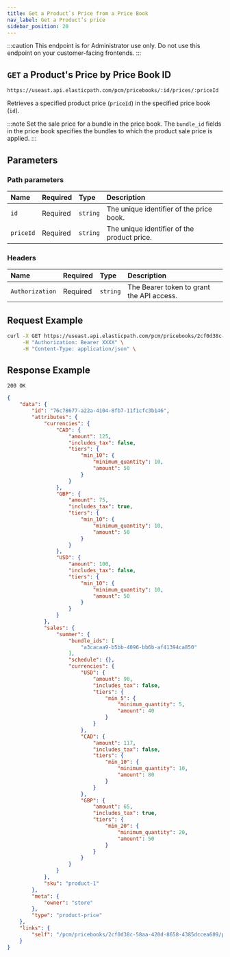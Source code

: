 ```yaml
---
title: Get a Product`s Price from a Price Book
nav_label: Get a Productʼs price
sidebar_position: 20
---
```


:::caution
This endpoint is for Administrator use only. Do not use this endpoint on your customer-facing frontends.
:::

## `GET` a Product's Price by Price Book ID

```http
https://useast.api.elasticpath.com/pcm/pricebooks/:id/prices/:priceId
```

Retrieves a specified product price (`priceId`) in the specified price book (`id`).

:::note
Set the sale price for a bundle in the price book. The `bundle_id` fields in the price book specifies the bundles to which the product sale price is applied.
:::

## Parameters

### Path parameters

| Name      | Required | Type     | Description                                 |
|:----------|:---------|:---------|:--------------------------------------------|
| `id`      | Required | `string` | The unique identifier of the price book.    |
| `priceId` | Required | `string` | The unique identifier of the product price. |

### Headers

| Name            | Required | Type     | Description                               |
|:----------------|:---------|:---------|:------------------------------------------|
| `Authorization` | Required | `string` | The Bearer token to grant the API access. |

## Request Example

```bash
curl -X GET https://useast.api.elasticpath.com/pcm/pricebooks/2cf0d38c-58aa-420d-8658-4385dccea609/prices/76c78677-a22a-4104-8fb7-11f1cfc3b146 \
     -H "Authorization: Bearer XXXX" \
     -H "Content-Type: application/json" \
```

## Response Example

`200 OK`

```json
{
    "data": {
        "id": "76c78677-a22a-4104-8fb7-11f1cfc3b146",
        "attributes": {
            "currencies": {
                "CAD": {
                    "amount": 125,
                    "includes_tax": false,
                    "tiers": {
                        "min_10": {
                            "minimum_quantity": 10,
                            "amount": 50
                        }
                    }
                },
                "GBP": {
                    "amount": 75,
                    "includes_tax": true,
                    "tiers": {
                        "min_10": {
                            "minimum_quantity": 10,
                            "amount": 50
                        }
                    }
                },
                "USD": {
                    "amount": 100,
                    "includes_tax": false,
                    "tiers": {
                        "min_10": {
                            "minimum_quantity": 10,
                            "amount": 50
                        }
                    }
                }
            },
            "sales": {
                "summer": {
                    "bundle_ids": [
                        "a3cacaa9-b5bb-4096-bb6b-af41394ca850"
                    ],
                    "schedule": {},
                    "currencies": {
                        "USD": {
                            "amount": 90,
                            "includes_tax": false,
                            "tiers": {
                                "min_5": {
                                    "minimum_quantity": 5,
                                    "amount": 40
                                }
                            }
                        },
                        "CAD": {
                            "amount": 117,
                            "includes_tax": false,
                            "tiers": {
                                "min_10": {
                                    "minimum_quantity": 10,
                                    "amount": 80
                                }
                            }
                        },
                        "GBP": {
                            "amount": 65,
                            "includes_tax": true,
                            "tiers": {
                                "min_20": {
                                    "minimum_quantity": 20,
                                    "amount": 50
                                }
                            }
                        }
                    }
                }
            },
            "sku": "product-1"
        },
        "meta": {
            "owner": "store"
        },
        "type": "product-price"
    },
    "links": {
        "self": "/pcm/pricebooks/2cf0d38c-58aa-420d-8658-4385dccea609/prices/76c78677-a22a-4104-8fb7-11f1cfc3b146"
    }
}
```
